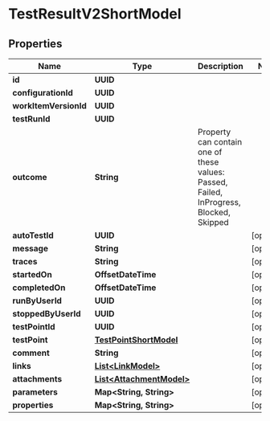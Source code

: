 

# TestResultV2ShortModel


## Properties

| Name | Type | Description | Notes |
|------------ | ------------- | ------------- | -------------|
|**id** | **UUID** |  |  |
|**configurationId** | **UUID** |  |  |
|**workItemVersionId** | **UUID** |  |  |
|**testRunId** | **UUID** |  |  |
|**outcome** | **String** | Property can contain one of these values: Passed, Failed, InProgress, Blocked, Skipped |  |
|**autoTestId** | **UUID** |  |  [optional] |
|**message** | **String** |  |  [optional] |
|**traces** | **String** |  |  [optional] |
|**startedOn** | **OffsetDateTime** |  |  [optional] |
|**completedOn** | **OffsetDateTime** |  |  [optional] |
|**runByUserId** | **UUID** |  |  [optional] |
|**stoppedByUserId** | **UUID** |  |  [optional] |
|**testPointId** | **UUID** |  |  [optional] |
|**testPoint** | [**TestPointShortModel**](TestPointShortModel.md) |  |  [optional] |
|**comment** | **String** |  |  [optional] |
|**links** | [**List&lt;LinkModel&gt;**](LinkModel.md) |  |  [optional] |
|**attachments** | [**List&lt;AttachmentModel&gt;**](AttachmentModel.md) |  |  [optional] |
|**parameters** | **Map&lt;String, String&gt;** |  |  [optional] |
|**properties** | **Map&lt;String, String&gt;** |  |  [optional] |



